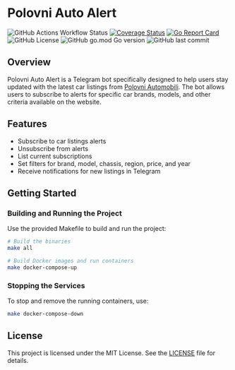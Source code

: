 # Polovni Auto Alert

![GitHub Actions Workflow Status](https://img.shields.io/github/actions/workflow/status/gudimz/polovni-auto-alert/checker.yaml)
[![Coverage Status](https://coveralls.io/repos/github/gudimz/polovni-auto-alert/badge.svg?branch=main)](https://coveralls.io/github/gudimz/polovni-auto-alert?branch=main)
[![Go Report Card](https://goreportcard.com/badge/github.com/gudimz/polovni-auto-alert)](https://goreportcard.com/report/github.com/gudimz/polovni-auto-alert)
![GitHub License](https://img.shields.io/github/license/gudimz/polovni-auto-alert)
![GitHub go.mod Go version](https://img.shields.io/github/go-mod/go-version/gudimz/polovni-auto-alert)
![GitHub last commit](https://img.shields.io/github/last-commit/gudimz/polovni-auto-alert)
## Overview

Polovni Auto Alert is a Telegram bot specifically designed to help users stay updated with the latest car listings from [Polovni Automobili](https://www.polovniautomobili.com/). The bot allows users to subscribe to alerts for specific car brands, models, and other criteria available on the website.

## Features

- Subscribe to car listings alerts
- Unsubscribe from alerts
- List current subscriptions
- Set filters for brand, model, chassis, region, price, and year
- Receive notifications for new listings in Telegram

## Getting Started

### Building and Running the Project
Use the provided Makefile to build and run the project:

```sh
# Build the binaries
make all

# Build Docker images and run containers
make docker-compose-up

```

###  Stopping the Services
To stop and remove the running containers, use:

```sh
make docker-compose-down
```

## License

This project is licensed under the MIT License. See the [LICENSE](https://github.com/gudimz/polovni-auto-alert/blob/main/LICENSE) file for details.
